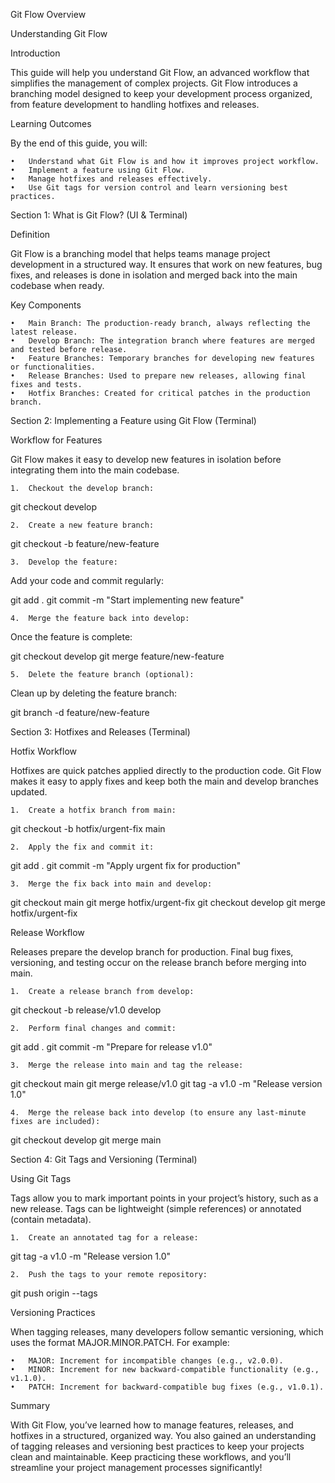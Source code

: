 Git Flow Overview

Understanding Git Flow

Introduction

This guide will help you understand Git Flow, an advanced workflow that simplifies the management of complex projects. Git Flow introduces a branching model designed to keep your development process organized, from feature development to handling hotfixes and releases.

Learning Outcomes

By the end of this guide, you will:

	•	Understand what Git Flow is and how it improves project workflow.
	•	Implement a feature using Git Flow.
	•	Manage hotfixes and releases effectively.
	•	Use Git tags for version control and learn versioning best practices.

Section 1: What is Git Flow? (UI & Terminal)

Definition

Git Flow is a branching model that helps teams manage project development in a structured way. It ensures that work on new features, bug fixes, and releases is done in isolation and merged back into the main codebase when ready.

Key Components

	•	Main Branch: The production-ready branch, always reflecting the latest release.
	•	Develop Branch: The integration branch where features are merged and tested before release.
	•	Feature Branches: Temporary branches for developing new features or functionalities.
	•	Release Branches: Used to prepare new releases, allowing final fixes and tests.
	•	Hotfix Branches: Created for critical patches in the production branch.

Section 2: Implementing a Feature using Git Flow (Terminal)

Workflow for Features

Git Flow makes it easy to develop new features in isolation before integrating them into the main codebase.

	1.	Checkout the develop branch:

git checkout develop


	2.	Create a new feature branch:

git checkout -b feature/new-feature


	3.	Develop the feature:
Add your code and commit regularly:

git add .
git commit -m "Start implementing new feature"


	4.	Merge the feature back into develop:
Once the feature is complete:

git checkout develop
git merge feature/new-feature


	5.	Delete the feature branch (optional):
Clean up by deleting the feature branch:

git branch -d feature/new-feature



Section 3: Hotfixes and Releases (Terminal)

Hotfix Workflow

Hotfixes are quick patches applied directly to the production code. Git Flow makes it easy to apply fixes and keep both the main and develop branches updated.

	1.	Create a hotfix branch from main:

git checkout -b hotfix/urgent-fix main


	2.	Apply the fix and commit it:

git add .
git commit -m "Apply urgent fix for production"


	3.	Merge the fix back into main and develop:

git checkout main
git merge hotfix/urgent-fix
git checkout develop
git merge hotfix/urgent-fix



Release Workflow

Releases prepare the develop branch for production. Final bug fixes, versioning, and testing occur on the release branch before merging into main.

	1.	Create a release branch from develop:

git checkout -b release/v1.0 develop


	2.	Perform final changes and commit:

git add .
git commit -m "Prepare for release v1.0"


	3.	Merge the release into main and tag the release:

git checkout main
git merge release/v1.0
git tag -a v1.0 -m "Release version 1.0"


	4.	Merge the release back into develop (to ensure any last-minute fixes are included):

git checkout develop
git merge main



Section 4: Git Tags and Versioning (Terminal)

Using Git Tags

Tags allow you to mark important points in your project’s history, such as a new release. Tags can be lightweight (simple references) or annotated (contain metadata).

	1.	Create an annotated tag for a release:

git tag -a v1.0 -m "Release version 1.0"


	2.	Push the tags to your remote repository:

git push origin --tags



Versioning Practices

When tagging releases, many developers follow semantic versioning, which uses the format MAJOR.MINOR.PATCH. For example:

	•	MAJOR: Increment for incompatible changes (e.g., v2.0.0).
	•	MINOR: Increment for new backward-compatible functionality (e.g., v1.1.0).
	•	PATCH: Increment for backward-compatible bug fixes (e.g., v1.0.1).

Summary

With Git Flow, you’ve learned how to manage features, releases, and hotfixes in a structured, organized way. You also gained an understanding of tagging releases and versioning best practices to keep your projects clean and maintainable. Keep practicing these workflows, and you’ll streamline your project management processes significantly!